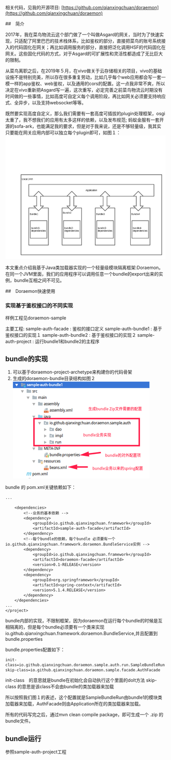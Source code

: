 相关代码，见我的开源项目:
[https://github.com/qianxingchuan/doraemon](https://github.com/qianxingchuan/doraemon)


##　简介

2017年，我在菜鸟物流云这个部门做了一个叫做Asgard的网关，当时为了快速实现，只适配了阿里巴巴的技术栈体系，比如鉴权的部分，直接把菜鸟的账号系统接入的代码固化在网关；再比如调用服务的部分，直接把泛化调用HSF的代码固化在网关。这些固化代码的方式，对于Asgard的可扩展性和灵活性都造成了无比巨大的限制。

从菜鸟离职之后，在2019年５月，在vivo做关于云存储相关的项目，vivo的基础设施不是特别完美，所以存在很多重复劳动，比如几乎每个web应用都会写一套一模一样的app鉴权、web鉴权，以及通用的cors的配置。这一点我非常不爽，所以决定在vivo重新把Asgard写一遍，这次重写，必定完善之前菜鸟物流云时期没有时间做的一些事情，比如高度可自定义每个调用阶段，再比如网关必须要支持响应式、全异步，以及支持websocket等等。

既然要实现高度自定义，那么我们需要有一套高度可插拔的plugin处理框架，osgi太重了，我不想我们的应用有太多这样的依赖，以及发布规范; 蚂蚁金服有一套开源的sofa-ark，也能满足我的要求，但是对于我来说，还是不够轻量级，我其实只要能在网关应用内部可以独立每个plugin即可，如图１：
![图１](https://raw.githubusercontent.com/qianxingchuan/doraemon/master/document/arch.jpg)

本文重点介绍我基于Java类加载器实现的一个轻量级模块隔离框架:Doraemon。
在同一个JVM里面，我们的应用程序可以调用任意一个bundle的export出来的实例，bundle互相之间不可见。

##　Doraemon快速使用
### 实现基于鉴权接口的不同实现

样例工程见doraemon-sample

主要工程:
sample-auth-facade : 鉴权的接口定义
sample-auth-bundle1 : 基于鉴权接口的实现１
sample-auth-bundle2 : 基于鉴权接口的实现２
sample-auth-project : 运行bundle1和bundle2的主程序

## bundle的实现

1. 可以基于doraemon-project-archetype来构建你的代码骨架
2. 生成的doraemon-bundle目录结构如图２
![图２](https://raw.githubusercontent.com/qianxingchuan/doraemon/master/document/bundle-description.png)

bundle 的 pom.xml关键依赖如下：
```
...

    <dependencies>
        <!--业务的基本依赖 -->
        <dependency>
            <groupId>io.github.qianxingchuan.framework</groupId>
            <artifactId>sample-auth-facade</artifactId>
        </dependency>
        <!--每个bundle的依赖，每个bundle 必须要有一个 io.github.qianxingchuan.framework.doraemon.BundleService实例 -->
        <dependency>
            <groupId>io.github.qianxingchuan.framework</groupId>
            <artifactId>doraemon-facade</artifactId>
            <version>0.1-RELEASE</version>
        </dependency>
        <dependency>
            <groupId>org.springframework</groupId>
            <artifactId>spring-context</artifactId>
            <version>5.1.4.RELEASE</version>
        </dependency>
    </dependencies>
...
</project>
```

bundle内部的实现，不限制框架，因为doraemon在运行每个bundle的时候是互相隔离的，但是每个bundle必须要有一个类来实现io.github.qianxingchuan.framework.doraemon.BundleService,并且配置到 bundle.properties

bundle.properties配置如下：
```
init-class=io.github.qianxingchuan.doraemon.sample.auth.run.SampleBundleRun
skip-class=io.github.qianxingchuan.doraemon.sample.facade.AuthFacade
```
init-class　的意思就是bundle在初始化会自动执行这个里面的doIt方法
skip-class 的意思是该class不会由bundle的类加载器来加载

所以按照我们图１的表述，这个配置就是SampleBundleRun由bundle1的模块类加载器来加载，AuthFacade则由Application所在的类加载器来加载。

所有的代码写完之后，通过mvn clean compile package，即可生成一个 .zip 的bundle文件。

## bundle运行

参照sample-auth-project工程


